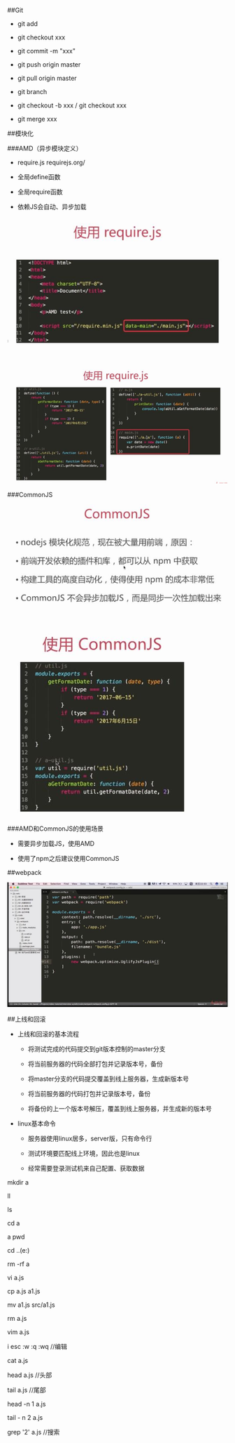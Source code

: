 ##Git

- git add

- git checkout xxx

- git commit -m "xxx"

- git push origin master

- git pull origin master

- git branch

- git checkout -b xxx / git checkout xxx

- git merge xxx






##模块化



###AMD（异步模块定义）

- require.js    requirejs.org/

- 全局define函数

- 全局require函数

- 依赖JS会自动、异步加载

![](/assets/360截图20171007002556501.jpg)

![](/assets/360截图20171007002532499.jpg)



###CommonJS    

![](/assets/360截图20171007005712103.jpg)

![](/assets/360截图20171007005727586.jpg)



###AMD和CommonJS的使用场景

- 需要异步加载JS，使用AMD

- 使用了npm之后建议使用CommonJS







##webpack

![](/assets/360截图20171007014648314.jpg)





##上线和回滚

- 上线和回滚的基本流程

    - 将测试完成的代码提交到git版本控制的master分支
    
    - 将当前服务器的代码全部打包并记录版本号，备份
    
    - 将master分支的代码提交覆盖到线上服务器，生成新版本号
    
    
    
    
    - 将当前服务器的代码打包并记录版本号，备份
    
    - 将备份的上一个版本号解压，覆盖到线上服务器，并生成新的版本号
    
    
    
    
    
    

- linux基本命令

    - 服务器使用linux居多，server版，只有命令行
    
    - 测试环境要匹配线上环境，因此也是linux

    - 经常需要登录测试机来自己配置、获取数据


mkdir a

ll

ls

cd a

a pwd

cd ..(e:)

rm -rf a

vi a.js

cp a.js a1.js

mv a1.js src/a1.js

rm a.js

vim a.js

i esc :w :q :wq    //编辑

cat a.js

head a.js    //头部

tail a.js    //尾部

head -n 1 a.js

tail - n 2 a.js

grep '2' a.js    //搜索
